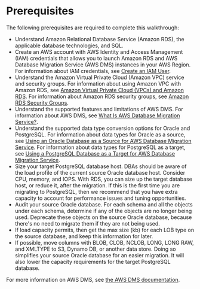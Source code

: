 # Prerequisites<a name="CHAP_RDSOracle2PostgreSQL.Prerequisites"></a>

The following prerequisites are required to complete this walkthrough:
+ Understand Amazon Relational Database Service \(Amazon RDS\), the applicable database technologies, and SQL\. 
+ Create an AWS account with AWS Identity and Access Management \(IAM\) credentials that allows you to launch Amazon RDS and AWS Database Migration Service \(AWS DMS\) instances in your AWS Region\. For information about IAM credentials, see [Create an IAM User](http://docs.aws.amazon.com/dms/latest/userguide/CHAP_SettingUp.html#CHAP_SettingUp.IAM)\.
+ Understand the Amazon Virtual Private Cloud \(Amazon VPC\) service and security groups\. For information about using Amazon VPC with Amazon RDS, see [ Amazon Virtual Private Cloud \(VPCs\) and Amazon RDS](http://docs.aws.amazon.com/AmazonRDS/latest/UserGuide/USER_VPC.html)\. For information about Amazon RDS security groups, see [ Amazon RDS Security Groups](http://docs.aws.amazon.com/AmazonRDS/latest/UserGuide/Overview.RDSSecurityGroups.html)\.
+ Understand the supported features and limitations of AWS DMS\. For information about AWS DMS, see [ What Is AWS Database Migration Service?](http://docs.aws.amazon.com/dms/latest/userguide/Welcome.html)\.
+ Understand the supported data type conversion options for Oracle and PostgreSQL\. For information about data types for Oracle as a source, see [ Using an Oracle Database as a Source for AWS Database Migration Service](http://docs.aws.amazon.com/dms/latest/userguide/CHAP_Source.Oracle.html)\. For information about data types for PostgreSQL as a target, see [Using a PostgreSQL Database as a Target for AWS Database Migration Service](http://docs.aws.amazon.com/dms/latest/userguide/CHAP_Target.PostgreSQL.html)\.
+ Size your target PostgreSQL database host\. DBAs should be aware of the load profile of the current source Oracle database host\. Consider CPU, memory, and IOPS\. With RDS, you can size up the target database host, or reduce it, after the migration\. If this is the first time you are migrating to PostgreSQL, then we recommend that you have extra capacity to account for performance issues and tuning opportunities\.
+ Audit your source Oracle database\. For each schema and all the objects under each schema, determine if any of the objects are no longer being used\. Deprecate these objects on the source Oracle database, because there's no need to migrate them if they are not being used\.
+ If load capacity permits, then get the max size \(kb\) for each LOB type on the source database, and keep this information for later\.
+ If possible, move columns with BLOB, CLOB, NCLOB, LONG, LONG RAW, and XMLTYPE to S3, Dynamo DB, or another data store\. Doing so simplifies your source Oracle database for an easier migration\. It will also lower the capacity requirements for the target PostgreSQL database\.

For more information on AWS DMS, see [the AWS DMS documentation](http://docs.aws.amazon.com/dms/latest/userguide/CHAP_GettingStarted.html)\.
